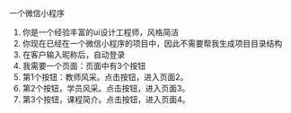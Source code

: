 一个微信小程序
1. 你是一个经验丰富的ui设计工程师，风格简洁
2. 你现在已经在一个微信小程序的项目中，因此不需要帮我生成项目目录结构
3. 在客户输入昵称后，自动登录
4. 我需要一个页面：页面中有3个按钮
5. 第1个按钮：教师风采。点击按钮，进入页面2。
6. 第2个按钮，学员风采。点击按钮，进入页面3。
7. 第3个按钮，课程简介。点击按钮，进入页面4。